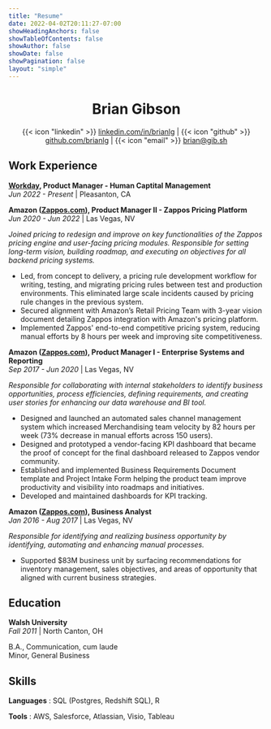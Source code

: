 ```yaml
---
title: "Resume"
date: 2022-04-02T20:11:27-07:00
showHeadingAnchors: false
showTableOfContents: false
showAuthor: false
showDate: false
showPagination: false
layout: "simple"
---
```


<script type="text/javascript">
  document.documentElement.classList.remove("dark");
</script>

<center>

# Brian Gibson

{{< icon "linkedin" >}} [linkedin.com/in/brianlg](https://linkedin.com/in/brianlg) | 
{{< icon "github" >}} [github.com/brianlg](https://github.com/brianlg) | 
{{< icon "email" >}} [brian@gib.sh](mailto:brian@gib.sh)
</center>

## Work Experience

**[Workday](https://workday.com), Product Manager - Human Captital Management** \
*Jun 2022 - Present* | Pleasanton, CA

**Amazon ([Zappos.com](https://zappos.com)), Product Manager II - Zappos Pricing Platform** \
*Jun 2020 - Jun 2022* | Las Vegas, NV

*Joined pricing to redesign and improve on key functionalities of the Zappos pricing engine and user-facing pricing modules. Responsible for setting long-term vision, building roadmap, and executing on objectives for all backend pricing systems.*

  * Led, from concept to delivery, a pricing rule development workflow for writing, testing, and migrating pricing rules between test and production environments. This eliminated large scale incidents caused by pricing rule changes in the previous system.
  * Secured alignment with Amazon’s Retail Pricing Team with 3-year vision document detailing Zappos integration with Amazon's pricing platform.
  * Implemented Zappos' end-to-end competitive pricing system, reducing manual efforts by 8 hours per week and improving site competitiveness. 

**Amazon ([Zappos.com](https://zappos.com)), Product Manager I - Enterprise Systems and Reporting** \
*Sep 2017 - Jun 2020* | Las Vegas, NV

*Responsible for collaborating with internal stakeholders to identify business opportunities, process efficiencies, defining requirements, and creating user stories for enhancing our data warehouse and BI tool.*

  * Designed and launched an automated sales channel management system which increased Merchandising team velocity by 82 hours per week (73% decrease in manual efforts across 150 users).
  * Designed and prototyped a vendor-facing KPI dashboard that became the proof of concept for the final dashboard released to Zappos vendor community. 
  * Established and implemented Business Requirements Document template and Project Intake Form helping the product team improve productivity and visibility into roadmaps and initiatives. 
  * Developed and maintained dashboards for KPI tracking. 

**Amazon ([Zappos.com](https://zappos.com)), Business Analyst** \
*Jan 2016 - Aug 2017* | Las Vegas, NV

*Responsible for identifying and realizing business opportunity by identifying, automating and enhancing manual processes.*

  * Supported $83M business unit by surfacing recommendations for inventory management, sales objectives, and areas of opportunity that aligned with current business strategies. 
  
## Education 

**Walsh University** \
*Fall 2011* | North Canton, OH

B.A., Communication, cum laude \
Minor, General Business

## Skills

**Languages** :   SQL (Postgres, Redshift SQL), R 

**Tools** :   AWS, Salesforce, Atlassian, Visio, Tableau